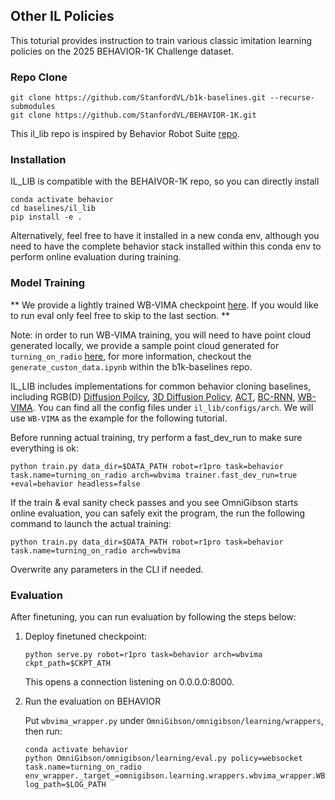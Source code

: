 ## Other IL Policies

This toturial provides instruction to train various classic imitation learning policies on the 2025 BEHAVIOR-1K Challenge dataset. 

### Repo Clone

```
git clone https://github.com/StanfordVL/b1k-baselines.git --recurse-submodules
git clone https://github.com/StanfordVL/BEHAVIOR-1K.git
```
This il_lib repo is inspired by Behavior Robot Suite [repo](https://github.com/behavior-robot-suite/brs-algo).

### Installation

IL_LIB is compatible with the BEHAIVOR-1K repo, so you can directly install 

```
conda activate behavior
cd baselines/il_lib
pip install -e .
```

Alternatively, feel free to have it installed in a new conda env, although you need to have the complete behavior stack installed within this conda env to perform online evaluation during training.


### Model Training

**
We provide a lightly trained WB-VIMA checkpoint [here](https://drive.google.com/file/d/14oapcdvt8va7srLw1bs0j5lsd5FrcxWV/view?usp=sharing). If you would like to run eval only feel free to skip to the last section. 
**

Note: in order to run WB-VIMA training, you will need to have point cloud generated locally, we provide a sample point cloud generated for `turning_on_radio` [here](), for more information, checkout the `generate_custon_data.ipynb` within the b1k-baselines repo. 

IL_LIB includes implementations for common behavior cloning baselines, including RGB(D) [Diffusion Poilcy](https://diffusion-policy.cs.columbia.edu/), [3D Diffusion Policy](https://3d-diffusion-policy.github.io/), [ACT](https://tonyzhaozh.github.io/aloha/), [BC-RNN](https://robomimic.github.io/), [WB-VIMA](https://behavior-robot-suite.github.io/). You can find all the config files under `il_lib/configs/arch`. We will use `WB-VIMA` as the example for the following tutorial.

Before running actual training, try perform a fast_dev_run to make sure everything is ok:

```
python train.py data_dir=$DATA_PATH robot=r1pro task=behavior task.name=turning_on_radio arch=wbvima trainer.fast_dev_run=true +eval=behavior headless=false
```

If the train & eval sanity check passes and you see OmniGibson starts online evaluation, you can safely exit the program, the run the following command to launch the actual training:

```
python train.py data_dir=$DATA_PATH robot=r1pro task=behavior task.name=turning_on_radio arch=wbvima
```

Overwrite any parameters in the CLI if needed.


### Evaluation

After finetuning, you can run evaluation by following the steps below:

1. Deploy finetuned checkpoint:

    ```
    python serve.py robot=r1pro task=behavior arch=wbvima ckpt_path=$CKPT_ATH
    ```
    This opens a connection listening on 0.0.0.0:8000.


2. Run the evaluation on BEHAVIOR

    Put `wbvima_wrapper.py` under `OmniGibson/omnigibson/learning/wrappers`, then run:
    
    ```
    conda activate behavior 
    python OmniGibson/omnigibson/learning/eval.py policy=websocket task.name=turning_on_radio env_wrapper._target_=omnigibson.learning.wrappers.wbvima_wrapper.WBVIMAWrapper log_path=$LOG_PATH
    ```